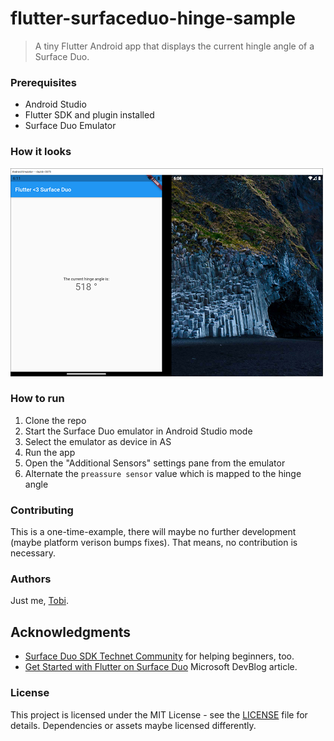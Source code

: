 # flutter-surfaceduo-hinge-sample
> A tiny Flutter Android app that displays the current hingle angle of a Surface Duo.

### Prerequisites

* Android Studio
* Flutter SDK and plugin installed
* Surface Duo Emulator

### How it looks

![App](docs/app.PNG "App")

### How to run

1. Clone the repo
2. Start the Surface Duo emulator in Android Studio mode
3. Select the emulator as device in AS
4. Run the app
5. Open the "Additional Sensors" settings pane from the emulator
6. Alternate the `preassure sensor` value which is mapped to the hinge angle


### Contributing

This is a one-time-example, there will maybe no further development (maybe platform verison bumps fixes). That means, no contribution is necessary.

### Authors

Just me, [Tobi]([https://tscholze.github.io).


## Acknowledgments

* [Surface Duo SDK Technet Community](https://github.com/jdkoren) for helping beginners, too.
* [Get Started with Flutter on Surface Duo](https://devblogs.microsoft.com/surface-duo/get-started-with-flutter-on-surface-duo/) Microsoft DevBlog article.


### License

This project is licensed under the MIT License - see the [LICENSE](LICENSE) file for details.
Dependencies or assets maybe licensed differently.
